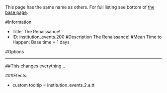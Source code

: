 This page has the same name as others. For full listing see bottom of [the base page](the_renaissance.md).

#Information
 - Title: The Renaissance!
 - ID: institution_events.200
#Description
The Renaissance!
#Mean Time to Happen:
Base time = 1 days

#Options

___
##This changes everything...

###Efects:<ul><li>custom tooltip = institution_events.2.a.tt</li></ul>
